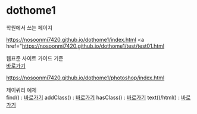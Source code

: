 # dothome1
학원에서 쓰는 페이지

https://nosoonmi7420.github.io/dothome1/index.html
<a href="https://nosoonmi7420.github.io/dothome1/test/test01.html

웹표준 사이트 가이드 기준<br> 
 <a href="https://nosoonmi7420.github.io/dothome1/webstandard/index.html">바로가기</a>
 
https://nosoonmi7420.github.io/dothome1/photoshop/index.html

제이쿼리 예제<br>
find() : <a href="https://nosoonmi7420.github.io/dothome1/jquery/jquery04_find2.html">바로가기</a>
addClass() : <a href="https://nosoonmi7420.github.io/dothome1/jquery/jquery06_addClass2.html">바로가기</a>
hasClass() : <a href="https://nosoonmi7420.github.io/dothome1/jquery/jquery07_hasClass.html">바로가기</a>
text()/html() : <a href="https://nosoonmi7420.github.io/dothome1/jquery/jquery08_text.html">바로가기</a>
